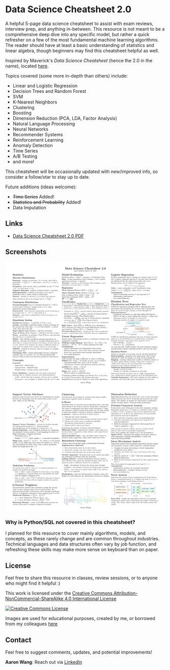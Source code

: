 # Data Science Cheatsheet 2.0

A helpful 5-page data science cheatsheet to assist with exam reviews, interview prep, and anything in-between. This resource is not meant to be a comprehensive deep dive into any specific model, but rather a quick refresher on a few of the most fundamental machine learning algorithms. The reader should have at least a basic understanding of statistics and linear algebra, though beginners may find this cheatsheet helpful as well. 

Inspired by Maverick's *Data Science Cheatsheet* (hence the 2.0 in the name), located [here](https://github.com/ml874/Data-Science-Cheatsheet).

Topics covered (some more in-depth than others) include:
- Linear and Logistic Regression
- Decision Trees and Random Forest
- SVM
- K-Nearest Neighbors
- Clustering
- Boosting
- Dimension Reduction (PCA, LDA, Factor Analysis)
- Natural Language Processing
- Neural Networks
- Recommender Systems
- Reinforcement Learning
- Anomaly Detection
- Time Series
- A/B Testing
- and more!

This cheatsheet will be occasionally updated with new/improved info, so consider a follow/star to stay up to date.

Future additions (ideas welcome):
- ~~Time Series~~ Added!
- ~~Statistics and Probability~~ Added!
- Data Imputation

## Links
* [Data Science Cheatsheet 2.0 PDF](https://github.com/aaronwangy/Data-Science-Cheatsheet/blob/main/Data_Science_Cheatsheet.pdf)

## Screenshots
![](images/page1-1.png?raw=true) 
![](images/page2-1.png?raw=true)

### Why is Python/SQL not covered in this cheatsheet?
I planned for this resource to cover mainly algorithms, models, and concepts, as these rarely change and are common throughout industries. Technical languages and data structures often vary by job function, and refreshing these skills may make more sense on keyboard than on paper.


## License

Feel free to share this resource in classes, review sessions, or to anyone who might find it helpful :)

This work is licensed under the <a rel="license" href="http://creativecommons.org/licenses/by-nc-sa/4.0/">Creative Commons Attribution-NonCommercial-ShareAlike 4.0 International License</a>

<a rel="license" href="http://creativecommons.org/licenses/by-nc-sa/4.0/"><img alt="Creative Commons License" style="border-width:0" src="https://i.creativecommons.org/l/by-nc-sa/4.0/88x31.png" /></a><br/>

Images are used for educational purposes, created by me, or borrowed from my colleagues [here](https://stanford.edu/~shervine/teaching/cs-229/)

## Contact
Feel free to suggest comments, updates, and potential improvements!

**Aaron Wang**: Reach out via [LinkedIn](https://www.linkedin.com/in/axw/)
